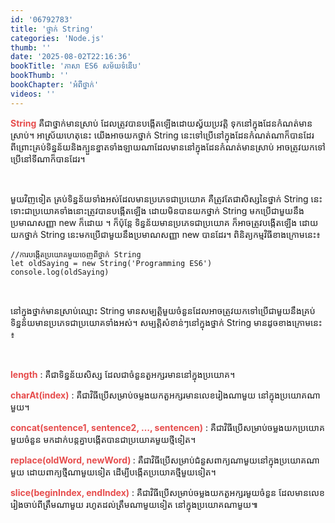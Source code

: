 ```yaml
---
id: '06792783'
title: 'ថ្នាក់ String'
categories: 'Node.js'
thumb: ''
date: '2025-08-02T22:16:36'
bookTitle: 'ភាសា​ ES6 សម័យ​ទំនើប'
bookThumb: ''
bookChapter: 'អំពី​ថ្នាក់'
videos: ''
---
```

<p><span style="color:hsl(0, 75%, 60%);"><strong>String</strong></span> គឺ​ជា​ថ្នាក់​មាន​ស្រាប់ ដែល​ត្រូវ​បាន​បង្កើត​ឡើង​​ដោយ​ស្វ័យប្រវត្តិ ទុក​នៅ​ក្នុង​ដែនកំណត់​មាន​ស្រាប់​។ អាស្រ័យហេតុ​នេះ យើង​អាច​យក​ថ្នាក់​ String នេះ​ទៅ​​ប្រើ​នៅ​​ក្នុង​ដែនកំណត់​ណា​ក៏​បាន​ដែរ ពីព្រោះ​គ្រប់​ទិន្នន័យ​និង​ក្បួន​ខ្នាត​​ទាំងឡាយ​ណា​ដែល​មាន​នៅ​ក្នុង​ដែនកំណត់​មានស្រាប់ អាច​ត្រូវ​យក​ទៅ​ប្រើ​នៅ​ទីណា​ក៏​បាន​ដែរ​។</p><p>&nbsp;</p><p>មួយ​វិញទៀត គ្រប់​ទិន្នន័យ​ទាំងអស់​ដែល​មាន​ប្រភេទ​ជា​ប្រយោគ គឺ​ត្រូវ​តែ​​ជា​សិស្ស​នៃ​ថ្នាក់​ String នេះ​ ទោះ​ជា​​​ប្រយោគ​ទាំង​នោះ​ត្រូវ​បាន​បង្កើត​ឡើង ដោយ​មិន​បាន​យក​ថ្នាក់​ String មក​ប្រើ​ជាមួយ​នឹង​ប្រមាណ​សញ្ញា new ក៏​ដោយ​ ។ ក៏ប៉ុន្តែ ​ទិន្នន័យ​​​មាន​ប្រភេទ​ជា​ប្រយោគ​ ក៏​អាច​ត្រូវ​បង្កើត​ឡើង​ ដោយ​យក​ថ្នាក់​ String នេះ​មក​ប្រើ​ជា​មួយ​នឹង​ប្រមាណ​សញ្ញា new បាន​ដែរ​។ ពិនិត្យ​កម្មវិធី​ខាង​ក្រោម​នេះ​៖</p><pre><code class="language-javascript">//ការបង្កើត​ប្រយោគ​មួយ​ចេញ​ពី​ថ្នាក់ String
let oldSaying = new String('Programming ES6')
console.log(oldSaying)</code></pre><p>&nbsp;</p><p>នៅ​ក្នុង​ថ្នាក់​មានស្រាប់​ឈ្មោះ String មាន​សម្បត្តិ​មួយ​ចំនួន​ដែល​អាច​ត្រូវ​យក​ទៅ​ប្រើ​ជាមួយ​នឹង​គ្រប់​ទិន្នន័យ​មាន​ប្រភេទ​ជា​ប្រយោគ​ទាំងអស់​។ ​សម្បត្តិ​សំខាន់​ៗ​​នៅ​ក្នុង​ថ្នាក់​ String មាន​​ដូច​ខាង​ក្រោម​នេះ​៖</p><p>&nbsp;</p><p><span style="color:hsl(0, 75%, 60%);"><strong>length</strong></span> : គឺ​ជា​ទិន្នន័យ​សិស្ស ដែល​ជា​ចំនួន​តួ​អក្សរ​មាន​នៅ​ក្នុង​ប្រយោគ​។</p><p><span style="color:hsl(0, 75%, 60%);"><strong>charAt(index)</strong></span> : គឺ​ជា​វិធី​ប្រើ​សម្រាប់​ចម្លង​យក​តួ​អក្សរ​មាន​លេខរៀង​ណាមួយ​ នៅ​ក្នុង​ប្រយោគ​ណា​មួយ​​។</p><p><span style="color:hsl(0, 75%, 60%);"><strong>concat(sentence1, sentence2, …, sentencen)​</strong></span> : គឺ​ជា​វិធី​ប្រើ​សម្រាប់​ចម្លង​យក​ប្រយោគ​មួយ​ចំនួន មក​ដាក់​បន្ត​គ្នា​បង្កើត​បាន​ជា​ប្រយោគ​មួយ​ថ្មី​ទៀត​។</p><p><span style="color:hsl(0, 75%, 60%);"><strong>replace(oldWord, newWord) </strong></span>: គឺ​ជា​វិធី​ប្រើ​សម្រាប់​ជំនួស​ពាក្យ​ណា​មួយ​នៅ​ក្នុង​​ប្រយោគ​​ណា​មួយ ដោយ​ពាក្យ​​ថ្មី​ណា​មួយ​ទៀត​ ដើម្បី​បង្កើត​ប្រយោគ​ថ្មី​មួយ​ទៀត​។</p><p><span style="color:hsl(0, 75%, 60%);"><strong>slice(beginIndex, endIndex)</strong></span> : គឺ​ជា​វិធី​ប្រើ​សម្រាប់​ចម្លង​យក​តួ​អក្សរ​មួយ​ចំនួន​ ​ដែល​មាន​លេខរៀង​ចាប់​ពី​ត្រឹម​ណា​មួយ រហូត​ដល់​ត្រឹម​ណា​មួយ​ទៀត ​នៅ​ក្នុង​ប្រយោគ​ណា​មួយ​៕</p>